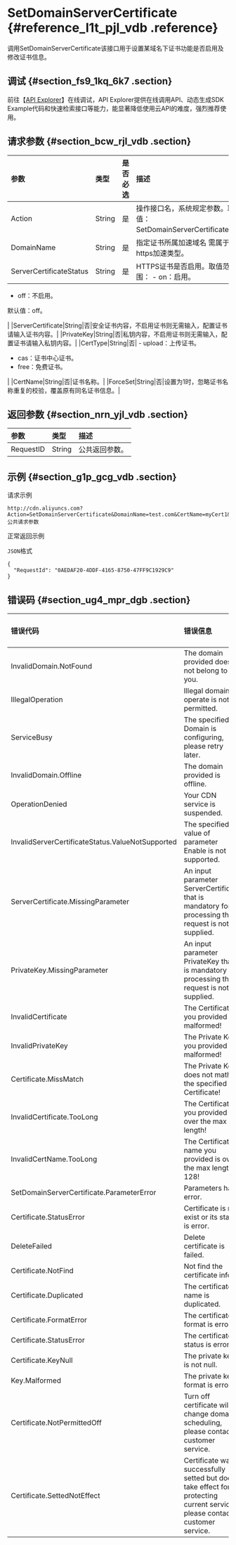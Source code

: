# SetDomainServerCertificate {#reference_l1t_pjl_vdb .reference}

调用SetDomainServerCertificate该接口用于设置某域名下证书功能是否启用及修改证书信息。

## 调试 {#section_fs9_1kq_6k7 .section}

前往【[API Explorer](https://api.aliyun.com/#/?product=Cdn&api=SetDomainServerCertificate)】在线调试，API Explorer提供在线调用API、动态生成SDK Example代码和快速检索接口等能力，能显著降低使用云API的难度，强烈推荐使用。

## 请求参数 {#section_bcw_rjl_vdb .section}

|参数|类型|是否必选|描述|
|:-|:-|:---|:-|
|Action|String|是|操作接口名，系统规定参数。取值：SetDomainServerCertificate。|
|DomainName|String|是|指定证书所属加速域名 需属于https加速类型。|
|ServerCertificateStatus|String|是|HTTPS证书是否启用。取值范围： -   on：启用。
-   off：不启用。

 默认值：off。

 |
|ServerCertificate|String|否|安全证书内容，不启用证书则无需输入，配置证书请输入证书内容。|
|PrivateKey|String|否|私钥内容，不启用证书则无需输入，配置证书请输入私钥内容。|
|CertType|String|否| -   upload：上传证书。
-   cas：证书中心证书。
-   free：免费证书。

 |
|CertName|String|否|证书名称。|
|ForceSet|String|否|设置为1时，忽略证书名称重复的校验，覆盖原有同名证书信息。|

## 返回参数 {#section_nrn_yjl_vdb .section}

|参数|类型|描述|
|:-|:-|:-|
|RequestID|String|公共返回参数。|

## 示例 {#section_g1p_gcg_vdb .section}

请求示例

``` {#codeblock_e1z_qo5_zgj}
http://cdn.aliyuncs.com?Action=SetDomainServerCertificate&DomainName=test.com&CertName=myCert1&ServerCertificateStatus=on&ServerCertificate=xxx&PrivateKey=yyy&公共请求参数
```

正常返回示例

`JSON`格式

``` {#codeblock_n0g_e87_z6b}
{
  "RequestId": "0AEDAF20-4DDF-4165-8750-47FF9C1929C9"
}
```

## 错误码 {#section_ug4_mpr_dgb .section}

|错误代码|错误信息|HTTP 状态码|描述|
|:---|:---|:-------|:-|
|InvalidDomain.NotFound|The domain provided does not belong to you.|404|域名不存在或不属于当前用户。|
|IllegalOperation|Illegal domain operate is not permitted.|403|没有权限执行当前操作。|
|ServiceBusy|The specified Domain is configuring, please retry later.|403|域名正在配置中，请稍后再试。|
|InvalidDomain.Offline|The domain provided is offline.|400|域名已下线。|
|OperationDenied|Your CDN service is suspended.|403|该账号已经欠费，请充值。|
|InvalidServerCertificateStatus.ValueNotSupported|The specified value of parameter Enable is not supported.|400|ServerCertificateStatus的值不合法。|
|ServerCertificate.MissingParameter|An input parameter ServerCertificate that is mandatory for processing the request is not supplied.|400|ServerCertificate参数缺失。|
|PrivateKey.MissingParameter|An input parameter PrivateKey that is mandatory for processing the request is not supplied.|400|PrivateKey参数缺失。|
|InvalidCertificate|The Certificate you provided is malformed!|400|证书内容不合法。|
|InvalidPrivateKey|The Private Key you provided is malformed!|400|私钥内容不合法。|
|Certificate.MissMatch|The Private Key does not math the specified Certificate!|400|证书和私钥不匹配。|
|InvalidCertificate.TooLong|The Certificate you provided is over the max length!|400|证书内容超过长度限制。|
|InvalidCertName.TooLong|The Certificate name you provided is over the max length 128!|400|证书名称不能超过128个字符。|
|SetDomainServerCertificate.ParameterError|Parameters have error.|400|参数错误。|
|Certificate.StatusError|Certificate is not exist or its status is error.|400|证书不存在或证书状态错误。|
|DeleteFailed|Delete certificate is failed.|400|删除证书失败。|
|Certificate.NotFind|Not find the certificate info.|400|没有查到相应证书。|
|Certificate.Duplicated|The certificate name is duplicated.|400|证书名称重复。|
|Certificate.FormatError|The certificate format is error.|400|证书格式错误。|
|Certificate.StatusError|The certificate status is error.|400|证书状态错误。|
|Certificate.KeyNull|The private key is not null.|400|私钥不能为空。|
|Key.Malformed|The private key format is error.|400|私钥格式错误。|
|Certificate.NotPermittedOff|Turn off certificate will change domain scheduling, please contact customer service.|400|关闭证书会影响该域名调度，请联系客服调整。|
|Certificate.SettedNotEffect|Certificate was successfully setted but does't take effect for protecting current service, please contact customer service.|400|证书已经设置成功，但为保护当前服务还未生效，请联系客服处理。|

